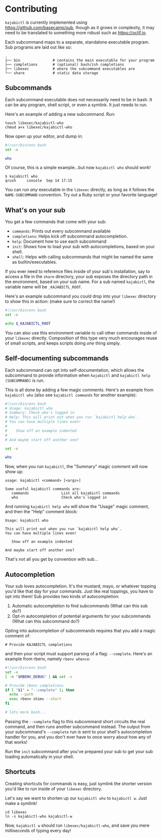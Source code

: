 # Contributing

`kajabictl` is currently implemented using https://github.com/basecamp/sub, though as it grows in complexity, it may need to be translated to something more robust such as https://oclif.io.

Each subcommand maps to a separate, standalone executable program. Sub programs are laid out like so:

    .
    ├── bin               # contains the main executable for your program
    ├── completions       # (optional) bash/zsh completions
    ├── libexec           # where the subcommand executables are
    └── share             # static data storage

## Subcommands

Each subcommand executable does not necessarily need to be in bash. It can be any program, shell script, or even a symlink. It just needs to run.

Here's an example of adding a new subcommand. Run:

    touch libexec/kajabictl-who
    chmod a+x libexec/kajabictl-who

Now open up your editor, and dump in:

``` bash
#!/usr/bin/env bash
set -e

who
```

Of course, this is a simple example...but now `kajabictl who` should work!

    $ kajabictl who
    qrush     console  Sep 14 17:15 

You can run *any* executable in the `libexec` directly, as long as it follows the `NAME-SUBCOMMAND` convention. Try out a Ruby script or your favorite language!

## What's on your sub

You get a few commands that come with your sub:

* `commands`: Prints out every subcommand available
* `completions`: Helps kick off subcommand autocompletion.
* `help`: Document how to use each subcommand
* `init`: Shows how to load your sub with autocompletions, based on your shell.
* `shell`: Helps with calling subcommands that might be named the same as builtin/executables.

If you ever need to reference files inside of your sub's installation, say to access a file in the `share` directory, your sub exposes the directory path in the environment, based on your sub name. For a sub named `kajabictl`, the variable name will be `_KAJABICTL_ROOT`.

Here's an example subcommand you could drop into your `libexec` directory to show this in action: (make sure to correct the name!)

``` bash
#!/usr/bin/env bash
set -e

echo $_KAJABICTL_ROOT
```

You can also use this environment variable to call other commands inside of your `libexec` directly. Composition of this type very much encourages reuse of small scripts, and keeps scripts doing *one* thing simply.

## Self-documenting subcommands

Each subcommand can opt into self-documentation, which allows the subcommand to provide information when `kajabictl` and `kajabictl help [SUBCOMMAND]` is run.

This is all done by adding a few magic comments. Here's an example from `kajabictl who` (also see `kajabictl commands` for another example):

``` bash
#!/usr/bin/env bash
# Usage: kajabictl who
# Summary: Check who's logged in
# Help: This will print out when you run `kajabictl help who`.
# You can have multiple lines even!
#
#    Show off an example indented
#
# And maybe start off another one?

set -e

who
```

Now, when you run `kajabictl`, the "Summary" magic comment will now show up:

    usage: kajabictl <command> [<args>]

    Some useful kajabictl commands are:
       commands               List all kajabictl commands
       who                    Check who's logged in

And running `kajabictl help who` will show the "Usage" magic comment, and then the "Help" comment block:

    Usage: kajabictl who

    This will print out when you run `kajabictl help who`.
    You can have multiple lines even!

       Show off an example indented

    And maybe start off another one?

That's not all you get by convention with sub...

## Autocompletion

Your sub loves autocompletion. It's the mustard, mayo, or whatever topping you'd like that day for your commands. Just like real toppings, you have to opt into them! Sub provides two kinds of autocompletion:

1. Automatic autocompletion to find subcommands (What can this sub do?)
2. Opt-in autocompletion of potential arguments for your subcommands (What can this subcommand do?)

Opting into autocompletion of subcommands requires that you add a magic comment of:

    # Provide KAJABICTL completions

and then your script must support parsing of a flag: `--complete`. Here's an example from rbenv, namely `rbenv whence`:

``` bash
#!/usr/bin/env bash
set -e
[ -n "$RBENV_DEBUG" ] && set -x

# Provide rbenv completions
if [ "$1" = "--complete" ]; then
  echo --path
  exec rbenv shims --short
fi

# lots more bash...
```

Passing the `--complete` flag to this subcommand short circuits the real command, and then runs another subcommand instead. The output from your subcommand's `--complete` run is sent to your shell's autocompletion handler for you, and you don't ever have to once worry about how any of that works!

Run the `init` subcommand after you've prepared your sub to get your sub loading automatically in your shell.

## Shortcuts

Creating shortcuts for commands is easy, just symlink the shorter version you'd like to run inside of your `libexec` directory.

Let's say we want to shorten up our `kajabictl who` to `kajabictl w`. Just make a symlink!

    cd libexec
    ln -s kajabictl-who kajabictl-w

Now, `kajabictl w` should run `libexec/kajabictl-who`, and save you mere milliseconds of typing every day!
